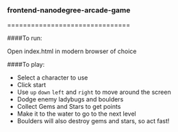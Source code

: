 ### frontend-nanodegree-arcade-game
===============================

####To run:

Open index.html in modern browser of choice

####To play:

- Select a character to use
- Click start
- Use `up` `down` `left` and `right` to move around the screen
- Dodge enemy ladybugs and boulders
- Collect Gems and Stars to get points
- Make it to the water to go to the next level
- Boulders will also destroy gems and stars, so act fast!